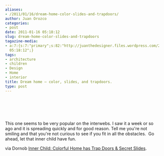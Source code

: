 ```yaml
---
aliases:
- /2011/01/16/dream-home-color-slides-and-trapdoors/
author: Juan Orozco
categories:
- post
date: 2011-01-16 05:18:12
slug: dream-home-color-slides-and-trapdoors
tagazine-media:
- a:7:{s:7:"primary";s:82:"http://juanthedesigner.files.wordpress.com/2011/01/rainbow-interior-kids-rooms.jpg";s:6:"images";a:1:{s:82:"http://juanthedesigner.files.wordpress.com/2011/01/rainbow-interior-kids-rooms.jpg";a:6:{s:8:"file_url";s:82:"http://juanthedesigner.files.wordpress.com/2011/01/rainbow-interior-kids-rooms.jpg";s:5:"width";s:3:"468";s:6:"height";s:3:"527";s:4:"type";s:5:"image";s:4:"area";s:6:"246636";s:9:"file_path";s:0:"";}}s:6:"videos";a:0:{}s:11:"image_count";s:1:"1";s:6:"author";s:7:"8033531";s:7:"blog_id";s:8:"17975075";s:9:"mod_stamp";s:19:"2011-01-16
  05:18:12";}
tags:
- architecture
- children
- Design
- Home
- interior
title: Dream home – color, slides, and trapdoors.
type: post
---
```


&nbsp;

<p style="text-align:center;">
  <a href="http://feedproxy.google.com/~r/dornob/~3/EQJJpmtFNRY/"><img src='http://juanthedesigner.files.wordpress.com/2011/01/rainbow-interior-kids-rooms.jpg?w=580' alt='' data-recalc-dims="1" /></a>
</p>

&nbsp;

This one seems to be very popular on the interwebs. I saw it a week or so ago and it is spreading quickly and for good reason. Tell me you're not smiling and that you're not curious to see if you fit in all the obstacles.  Go ahead, let that inner child have fun.

via Dornob [Inner Child: Colorful Home has Trap Doors & Secret Slides][1].

[1]: http://feedproxy.google.com/~r/dornob/~3/EQJJpmtFNRY/